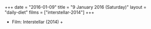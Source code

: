 +++
date = "2016-01-09"
title = "9 January 2016 (Saturday)"
layout = "daily-diet"
films = ["interstellar-2014"]
+++


* Film: Interstellar (2014) +
